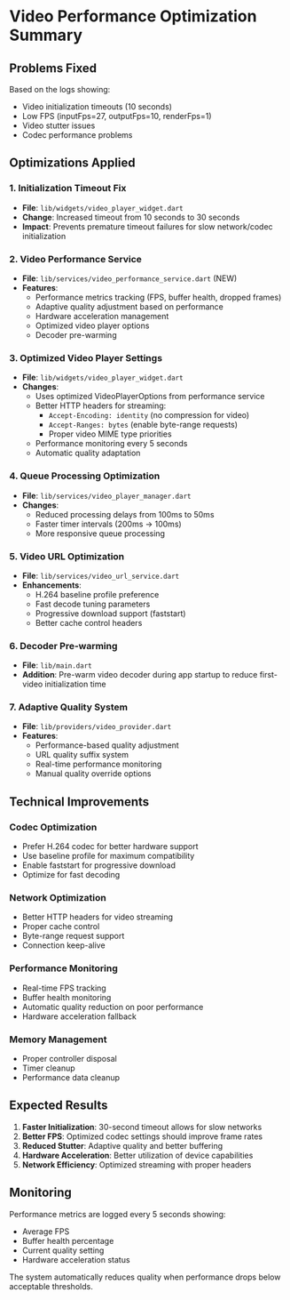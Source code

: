 # Video Performance Optimization Summary

## Problems Fixed

Based on the logs showing:
- Video initialization timeouts (10 seconds)
- Low FPS (inputFps=27, outputFps=10, renderFps=1) 
- Video stutter issues
- Codec performance problems

## Optimizations Applied

### 1. Initialization Timeout Fix
- **File**: `lib/widgets/video_player_widget.dart`
- **Change**: Increased timeout from 10 seconds to 30 seconds
- **Impact**: Prevents premature timeout failures for slow network/codec initialization

### 2. Video Performance Service
- **File**: `lib/services/video_performance_service.dart` (NEW)
- **Features**:
  - Performance metrics tracking (FPS, buffer health, dropped frames)
  - Adaptive quality adjustment based on performance
  - Hardware acceleration management
  - Optimized video player options
  - Decoder pre-warming

### 3. Optimized Video Player Settings
- **File**: `lib/widgets/video_player_widget.dart`
- **Changes**:
  - Uses optimized VideoPlayerOptions from performance service
  - Better HTTP headers for streaming:
    - `Accept-Encoding: identity` (no compression for video)
    - `Accept-Ranges: bytes` (enable byte-range requests)
    - Proper video MIME type priorities
  - Performance monitoring every 5 seconds
  - Automatic quality adaptation

### 4. Queue Processing Optimization
- **File**: `lib/services/video_player_manager.dart`
- **Changes**:
  - Reduced processing delays from 100ms to 50ms
  - Faster timer intervals (200ms → 100ms)
  - More responsive queue processing

### 5. Video URL Optimization
- **File**: `lib/services/video_url_service.dart`
- **Enhancements**:
  - H.264 baseline profile preference
  - Fast decode tuning parameters
  - Progressive download support (faststart)
  - Better cache control headers

### 6. Decoder Pre-warming
- **File**: `lib/main.dart`
- **Addition**: Pre-warm video decoder during app startup to reduce first-video initialization time

### 7. Adaptive Quality System
- **File**: `lib/providers/video_provider.dart`
- **Features**:
  - Performance-based quality adjustment
  - URL quality suffix system
  - Real-time performance monitoring
  - Manual quality override options

## Technical Improvements

### Codec Optimization
- Prefer H.264 codec for better hardware support
- Use baseline profile for maximum compatibility
- Enable faststart for progressive download
- Optimize for fast decoding

### Network Optimization
- Better HTTP headers for video streaming
- Proper cache control
- Byte-range request support
- Connection keep-alive

### Performance Monitoring
- Real-time FPS tracking
- Buffer health monitoring
- Automatic quality reduction on poor performance
- Hardware acceleration fallback

### Memory Management
- Proper controller disposal
- Timer cleanup
- Performance data cleanup

## Expected Results

1. **Faster Initialization**: 30-second timeout allows for slow networks
2. **Better FPS**: Optimized codec settings should improve frame rates
3. **Reduced Stutter**: Adaptive quality and better buffering
4. **Hardware Acceleration**: Better utilization of device capabilities
5. **Network Efficiency**: Optimized streaming with proper headers

## Monitoring

Performance metrics are logged every 5 seconds showing:
- Average FPS
- Buffer health percentage
- Current quality setting
- Hardware acceleration status

The system automatically reduces quality when performance drops below acceptable thresholds.